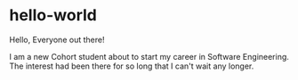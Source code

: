 # hello-world

Hello, Everyone out there!

I am a new Cohort student about to start my career in Software Engineering. 
The interest had been there for so long that I can't wait any longer.
